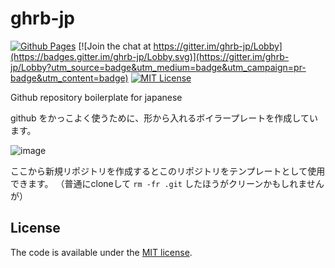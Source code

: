 # ghrb-jp

[![Github Pages](https://img.shields.io/badge/pages-ghrb--jp-blue.svg)](https://officel.github.io/ghrb-jp/)
[![Join the chat at https://gitter.im/ghrb-jp/Lobby](https://badges.gitter.im/ghrb-jp/Lobby.svg)](https://gitter.im/ghrb-jp/Lobby?utm_source=badge&utm_medium=badge&utm_campaign=pr-badge&utm_content=badge)
[![MIT License](http://img.shields.io/badge/license-MIT-blue.svg?style=flat)](LICENSE)


Github repository boilerplate for japanese

github をかっこよく使うために、形から入れるボイラープレートを作成しています。

![image](https://user-images.githubusercontent.com/110354/143000695-1522aad0-0299-4604-901f-7bea30b991f5.png)

ここから新規リポジトリを作成するとこのリポジトリをテンプレートとして使用できます。
（普通にcloneして `rm -fr .git` したほうがクリーンかもしれませんが）


## License

The code is available under the [MIT license](LICENSE).
